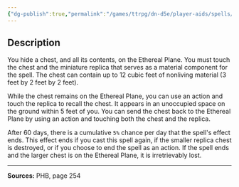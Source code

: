 ```yaml
---
{"dg-publish":true,"permalink":"/games/ttrpg/dn-d5e/player-aids/spells/level-4/leomund-s-secret-chest/","tags":["TTRPG/DND/5e","verbal","somatic","material"]}
---
```



## Description
You hide a chest, and all its contents, on the Ethereal Plane.
You must touch the chest and the miniature replica that serves as a material component for the spell.
The chest can contain up to 12 cubic feet of nonliving material (3 feet by 2 feet by 2 feet).

While the chest remains on the Ethereal Plane, you can use an action and touch the replica to recall the chest.
It appears in an unoccupied space on the ground within 5 feet of you.
You can send the chest back to the Ethereal Plane by using an action and touching both the chest and the replica.

After 60 days, there is a cumulative `5%` chance per day that the spell's effect ends.
This effect ends if you cast this spell again, if the smaller replica chest is destroyed, or if you choose to end the spell as an action.
If the spell ends and the larger chest is on the Ethereal Plane, it is irretrievably lost.

---

**Sources:** PHB, page 254
